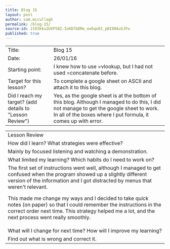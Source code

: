 ```yaml
---
title: Blog 15
layout: post
author: sam.mccullagh
permalink: /blog-15/
source-id: 1tO3kku2UXPS0Z-IoKD7bDMe_ew5qo81_pBI00Au5JFw
published: true
---
```

<table>
  <tr>
    <td>Title:</td>
    <td>Blog 15</td>
  </tr>
  <tr>
    <td>Date:</td>
    <td>26/01/16</td>
  </tr>
  <tr>
    <td>Starting point:</td>
    <td>I knew how to use =vlookup, but I had not used =concatenate before.</td>
  </tr>
  <tr>
    <td>Target for this lesson?</td>
    <td>To complete a google sheet on ASCII and attach it to this blog.</td>
  </tr>
  <tr>
    <td>Did I reach my target? 
(add details to "Lesson Review")</td>
    <td>Yes, as the google sheet is at the bottom of this blog. Although I managed to do this, I did not manage to get the google sheet to work. In all of the boxes where I put formula, it comes up with error.</td>
  </tr>
</table>


<table>
  <tr>
    <td>Lesson Review</td>
  </tr>
  <tr>
    <td>How did I learn? What strategies were effective? </td>
  </tr>
  <tr>
    <td>Mainly by focused listening and watching a demonstration.</td>
  </tr>
  <tr>
    <td>What limited my learning? Which habits do I need to work on? </td>
  </tr>
  <tr>
    <td>The first set of instructions went well, although I managed to get confused when the program showed up a slightly different version of the information and I got distracted by menus that weren't relevant.  

This made me change my ways and I decided to take quick notes (on paper) so that I could remember the instructions in the correct order next time.  This strategy helped me a lot, and the next process went really smoothly.</td>
  </tr>
  <tr>
    <td>What will I change for next time? How will I improve my learning?</td>
  </tr>
  <tr>
    <td>Find out what is wrong and correct it.</td>
  </tr>
</table>


